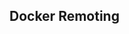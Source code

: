 <!-- .slide: id="remoting" class="center" style="text-align: center; vertical-align: middle" -->

## Docker Remoting